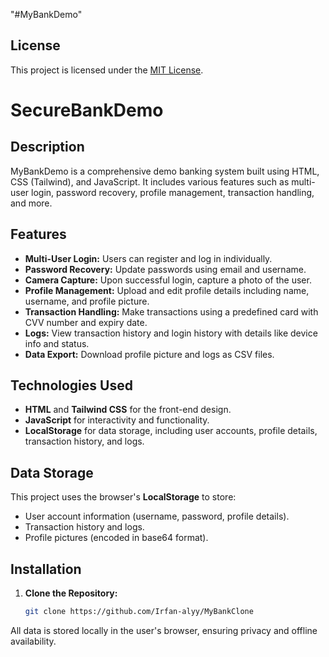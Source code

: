"#MyBankDemo" 
## License
This project is licensed under the [MIT License](./LICENSE).

# SecureBankDemo

## Description
MyBankDemo is a comprehensive demo banking system built using HTML, CSS (Tailwind), and JavaScript. It includes various features such as multi-user login, password recovery, profile management, transaction handling, and more.

## Features
- **Multi-User Login:** Users can register and log in individually.
- **Password Recovery:** Update passwords using email and username.
- **Camera Capture:** Upon successful login, capture a photo of the user.
- **Profile Management:** Upload and edit profile details including name, username, and profile picture.
- **Transaction Handling:** Make transactions using a predefined card with CVV number and expiry date.
- **Logs:** View transaction history and login history with details like device info and status.
- **Data Export:** Download profile picture and logs as CSV files.

## Technologies Used
- **HTML** and **Tailwind CSS** for the front-end design.
- **JavaScript** for interactivity and functionality.
- **LocalStorage** for data storage, including user accounts, profile details, transaction history, and logs.

## Data Storage
This project uses the browser's **LocalStorage** to store:
- User account information (username, password, profile details).
- Transaction history and logs.
- Profile pictures (encoded in base64 format).



## Installation
1. **Clone the Repository:**
   ```bash
   git clone https://github.com/Irfan-alyy/MyBankClone


All data is stored locally in the user's browser, ensuring privacy and offline availability.
